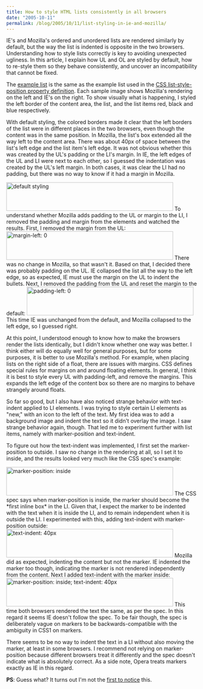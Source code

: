 ```yaml
---
title: How to style HTML lists consistently in all browsers
date: "2005-10-11"
permalink: /blog/2005/10/11/list-styling-in-ie-and-mozilla/
---
```

IE's and Mozilla's ordered and unordered lists are rendered similarly by default, but the way the list is indented is opposite in the two browsers. Understanding how to style lists correctly is key to avoiding unexpected ugliness. In this article, I explain how UL and OL are styled by default, how to re-style them so they behave consistently, and uncover an incompatibility that cannot be fixed.

The [example list][1] is the same as the example list used in the [CSS list-style-position property definition][2]. Each sample image shows Mozilla's rendering on the left and IE's on the right. To show visually what is happening, I styled the left border of the content area, the list, and the list items red, black and blue respectively.

With default styling, the colored borders made it clear that the left borders of the list were in different places in the two browsers, even though the content was in the same position. In Mozilla, the list's box extended all the way left to the content area. There was about 40px of space between the list's left edge and the list item's left edge. It was not obvious whether this was created by the UL's padding or the LI's margin. In IE, the left edges of the UL and LI were next to each other, so I guessed the indentation was created by the UL's left margin. In both cases, it was clear the LI had no padding, but there was no way to know if it had a margin in Mozilla.

<img src="/articles/images/list-styling-default.png" alt="default styling" width="440" height="75" /> 
To understand whether Mozilla adds padding to the UL or margin to the LI, I removed the padding and margin from the elements and watched the results. First, I removed the margin from the UL:

<img src="/articles/images/list-styling-no-margin.png" alt="margin-left: 0" width="440" height="75" /> 
There was no change in Mozilla, so that wasn't it. Based on that, I decided there was probably padding on the UL. IE collapsed the list all the way to the left edge, so as expected, IE must use the margin on the UL to indent the bullets. Next, I removed the padding from the UL and reset the margin to the default:

<img src="/articles/images/list-styling-no-padding.png" alt="padding-left: 0" width="440" height="75" /> 
This time IE was unchanged from the default, and Mozilla collapsed to the left edge, so I guessed right.

At this point, I understood enough to know how to make the browsers render the lists identically, but I didn't know whether one way was better. I think either will do equally well for general purposes, but for some purposes, it is better to use Mozilla's method. For example, when placing lists on the right side of a float, there are issues with margins. CSS defines special rules for margins on and around floating elements. In general, I think it is best to style every UL with padding-left, and remove the margins. This expands the left edge of the content box so there are no margins to behave strangely around floats.

So far so good, but I also have also noticed strange behavior with text-indent applied to LI elements. I was trying to style certain LI elements as "new," with an icon to the left of the text. My first idea was to add a background image and indent the text so it didn't overlay the image. I saw strange behavior again, though. That led me to experiment further with list items, namely with marker-position and text-indent.

To figure out how the text-indent was implemented, I first set the marker-position to outside. I saw no change in the rendering at all, so I set it to inside, and the results looked very much like the CSS spec's example:

<img src="/articles/images/list-styling-inside.png" alt="marker-position: inside" width="440" height="75" /> 
The CSS spec says when marker-position is inside, the marker should become the *first inline box* in the LI. Given that, I expect the marker to be indented with the text when it is inside the LI, and to remain independent when it is outside the LI. I experimented with this, adding text-indent with marker-position outside:

<img src="/articles/images/list-styling-outside-indent.png" alt="text-indent: 40px" width="440" height="75" /> 
Mozilla did as expected, indenting the content but not the marker. IE indented the marker too though, indicating the marker is not rendered independently from the content. Next I added text-indent with the marker inside:

<img src="/articles/images/list-styling-inside-indent.png" alt="marker-position: inside; text-indent: 40px" width="440" height="75" /> 
This time both browsers rendered the text the same, as per the spec. In this regard it seems IE doesn't follow the spec. To be fair though, the spec is deliberately vague on markers to be backwards-compatible with the ambiguity in CSS1 on markers.

There seems to be no way to indent the text in a LI without also moving the marker, at least in some browsers. I recommend not relying on marker-position because different browsers treat it differently and the spec doesn't indicate what is absolutely correct. As a side note, Opera treats markers exactly as IE in this regard.

**PS**: Guess what? It turns out I'm not the [first to notice][3] this.

 [1]: /articles/list-styling-example.html
 [2]: http://www.w3.org/TR/REC-CSS2/generate.html#propdef-list-style-position
 [3]: http://www.meyerweb.com/eric/css/list-indent.html
